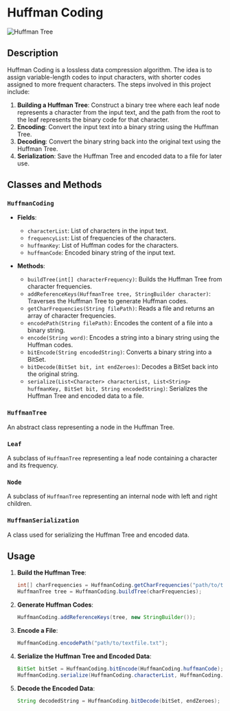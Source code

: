 # Huffman Coding

![Huffman Tree](https://upload.wikimedia.org/wikipedia/commons/thumb/8/82/Huffman_tree_2.svg/1200px-Huffman_tree_2.svg.png)

## Description

Huffman Coding is a lossless data compression algorithm. The idea is to assign variable-length codes to input characters, with shorter codes assigned to more frequent characters. The steps involved in this project include:

1. **Building a Huffman Tree**: Construct a binary tree where each leaf node represents a character from the input text, and the path from the root to the leaf represents the binary code for that character.
2. **Encoding**: Convert the input text into a binary string using the Huffman Tree.
3. **Decoding**: Convert the binary string back into the original text using the Huffman Tree.
4. **Serialization**: Save the Huffman Tree and encoded data to a file for later use.

## Classes and Methods

### `HuffmanCoding`

- **Fields**:
	- `characterList`: List of characters in the input text.
	- `frequencyList`: List of frequencies of the characters.
	- `huffmanKey`: List of Huffman codes for the characters.
	- `huffmanCode`: Encoded binary string of the input text.

- **Methods**:
	- `buildTree(int[] characterFrequency)`: Builds the Huffman Tree from character frequencies.
	- `addReferenceKeys(HuffmanTree tree, StringBuilder character)`: Traverses the Huffman Tree to generate Huffman codes.
	- `getCharFrequencies(String filePath)`: Reads a file and returns an array of character frequencies.
	- `encodePath(String filePath)`: Encodes the content of a file into a binary string.
	- `encode(String word)`: Encodes a string into a binary string using the Huffman codes.
	- `bitEncode(String encodedString)`: Converts a binary string into a BitSet.
	- `bitDecode(BitSet bit, int endZeroes)`: Decodes a BitSet back into the original string.
	- `serialize(List<Character> characterList, List<String> huffmanKey, BitSet bit, String encodedString)`: Serializes the Huffman Tree and encoded data to a file.

### `HuffmanTree`

An abstract class representing a node in the Huffman Tree.

### `Leaf`

A subclass of `HuffmanTree` representing a leaf node containing a character and its frequency.

### `Node`

A subclass of `HuffmanTree` representing an internal node with left and right children.

### `HuffmanSerialization`

A class used for serializing the Huffman Tree and encoded data.

## Usage

1. **Build the Huffman Tree**:
	 ```java
	 int[] charFrequencies = HuffmanCoding.getCharFrequencies("path/to/textfile.txt");
	 HuffmanTree tree = HuffmanCoding.buildTree(charFrequencies);
	 ```

2. **Generate Huffman Codes**:
	 ```java
	 HuffmanCoding.addReferenceKeys(tree, new StringBuilder());
	 ```

3. **Encode a File**:
	 ```java
	 HuffmanCoding.encodePath("path/to/textfile.txt");
	 ```

4. **Serialize the Huffman Tree and Encoded Data**:
	 ```java
	 BitSet bitSet = HuffmanCoding.bitEncode(HuffmanCoding.huffmanCode);
	 HuffmanCoding.serialize(HuffmanCoding.characterList, HuffmanCoding.huffmanKey, bitSet, HuffmanCoding.huffmanCode);
	 ```

5. **Decode the Encoded Data**:
	 ```java
	 String decodedString = HuffmanCoding.bitDecode(bitSet, endZeroes);
	 ```
